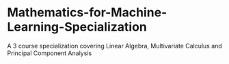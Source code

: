 # Mathematics-for-Machine-Learning-Specialization
A 3 course specialization covering Linear Algebra, Multivariate Calculus and Principal Component Analysis

